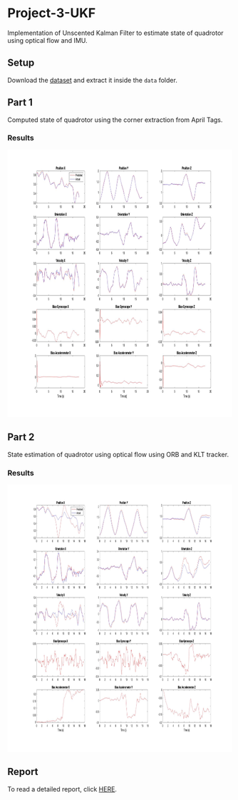 # Project-3-UKF
Implementation of Unscented Kalman Filter to estimate state of quadrotor using optical flow and IMU.

## Setup
Download the [dataset](https://drive.google.com/uc?export=download&id=1IVhh4lF6xcP7BuDsRNfJ9aH8xVaXKZBn) and extract it inside the `data` folder.
## Part 1
Computed state of quadrotor using the corner extraction from April Tags.

### Results
<p align = 'center'><img src ='assets/UKF1.jpg' width="1000" height="600" ></p> 

## Part 2
State estimation of quadrotor using optical flow using ORB and KLT tracker.

### Results
<p align = 'center'><img src ='assets/UKF2.jpg' width="1000" height="600" ></p> 

## Report
To read a detailed report, click [HERE](assets/Report.pdf).
